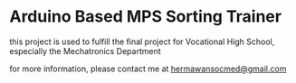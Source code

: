 # Arduino Based MPS Sorting Trainer
this project is used to fulfill the final project for Vocational High School, especially the Mechatronics Department

for more information, please contact me at hermawansocmed@gmail.com
